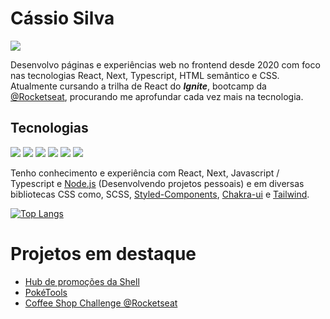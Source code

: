 # Cássio Silva
[<img src="https://img.shields.io/badge/-Cassio Silva-454545?style=flat-square&logoColor=0077b5&logo=linkedin"/>](https://www.linkedin.com/in/cassio-silva-7052a0125/)
<!-- [<img src="https://img.shields.io/badge/-@kaz_silva-454545?style=flat-square&logo=twitter"/>](https://twitter.com/kaz_silva) -->

Desenvolvo páginas e experiências web no frontend desde 2020 com foco nas tecnologias React, Next, Typescript, HTML semântico e CSS.
Atualmente cursando a trilha de React do ***Ignite***, bootcamp da [@Rocketseat](https://www.rocketseat.com.br/), procurando me aprofundar cada vez mais na tecnologia. 

## Tecnologias
<img src="https://img.shields.io/badge/-React.js-454545?style=flat-square&logo=react"/> <img src="https://img.shields.io/badge/-typescript-454545?style=flat-square&logo=typescript"/> <img src="https://img.shields.io/badge/-javascript-454545?style=flat-square&logo=javascript"/> <img src="https://img.shields.io/badge/-CSS-454545?style=flat-square&logo=css3"/> <img src="https://img.shields.io/badge/-HTML-454545?style=flat-square&logo=html5"/> <img src="https://img.shields.io/badge/-Node.js-454545?style=flat-square&logo=node.js"/>

Tenho conhecimento e experiência com React, Next, Javascript / Typescript e [Node.js](https://nodejs.org/en) (Desenvolvendo projetos pessoais) e em diversas bibliotecas CSS como, SCSS, [Styled-Components](https://styled-components.com/), [Chakra-ui](https://chakra-ui.com/) e [Tailwind](https://tailwindcss.com/).

[![Top Langs](https://github-readme-stats.vercel.app/api/top-langs/?username=cassio-silva&layout=compact)](https://github.com/anuraghazra/github-readme-stats)

# Projetos em destaque
- [Hub de promoções da Shell](https://promo.shell.com.br/)
- [PokéTools](https://poketools.vercel.app/)
- [Coffee Shop Challenge @Rocketseat](https://kazdev-coffeeshop.netlify.app/)
